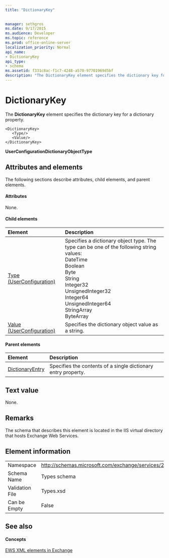 ```yaml
---
title: "DictionaryKey"
 
 
manager: sethgros
ms.date: 9/17/2015
ms.audience: Developer
ms.topic: reference
ms.prod: office-online-server
localization_priority: Normal
api_name:
- DictionaryKey
api_type:
- schema
ms.assetid: f331c8ac-f1c7-4248-a570-97701969d5bf
description: "The DictionaryKey element specifies the dictionary key for a dictionary property."
---
```


# DictionaryKey

The **DictionaryKey** element specifies the dictionary key for a dictionary property. 
  
```
<DictionaryKey>
   <Type/>
   <Value/>
</DictionaryKey>
```

 **UserConfigurationDictionaryObjectType**
## Attributes and elements

The following sections describe attributes, child elements, and parent elements.
  
#### Attributes

None.
  
#### Child elements

|**Element**|**Description**|
|:-----|:-----|
|[Type (UserConfiguration)](type-userconfiguration.md) <br/> | Specifies a dictionary object type. The type can be one of the following string values:  <br/>  DateTime  <br/>  Boolean  <br/>  Byte  <br/>  String  <br/>  Integer32  <br/>  UnsignedInteger32  <br/>  Integer64  <br/>  UnsignedInteger64  <br/>  StringArray  <br/>  ByteArray  <br/> |
|[Value (UserConfiguration)](value-userconfiguration.md) <br/> |Specifies the dictionary object value as a string.  <br/> |
   
#### Parent elements

|**Element**|**Description**|
|:-----|:-----|
|[DictionaryEntry](dictionaryentry.md) <br/> |Specifies the contents of a single dictionary entry property.  <br/> |
   
## Text value

None.
  
## Remarks

The schema that describes this element is located in the IIS virtual directory that hosts Exchange Web Services.
  
## Element information

|||
|:-----|:-----|
|Namespace  <br/> |http://schemas.microsoft.com/exchange/services/2006/types  <br/> |
|Schema Name  <br/> |Types schema  <br/> |
|Validation File  <br/> |Types.xsd  <br/> |
|Can be Empty  <br/> |False  <br/> |
   
## See also

#### Concepts

[EWS XML elements in Exchange](ews-xml-elements-in-exchange.md)


